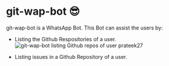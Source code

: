 # git-wap-bot :sunglasses:

git-wap-bot is a WhatsApp Bot. This Bot can assist the users by:
* Listing the Github Respositories of a user.
![](Pictures/get_repos.jpeg "git-wap-bot listing Github repos of user prateek27")

* Listing issues in a Github Repository of a user.



